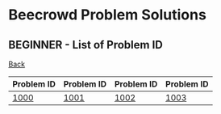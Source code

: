# Beecrowd Problem Solutions

## BEGINNER - List of Problem ID

[Back](./..)

| Problem ID | Problem ID | Problem ID | Problem ID |
| -- | -- | -- | -- |
| [1000](./solutions/1000.md) | [1001](./solutions/1001.md) | [1002](./solutions/1002.md) | [1003](./solutions/1003.md) |
